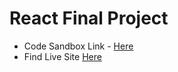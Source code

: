 # React Final Project

* Code Sandbox Link - [Here](https://codesandbox.io/s/react-final-yudsy)
* Find Live Site [Here](https://yudsy.csb.app/)
